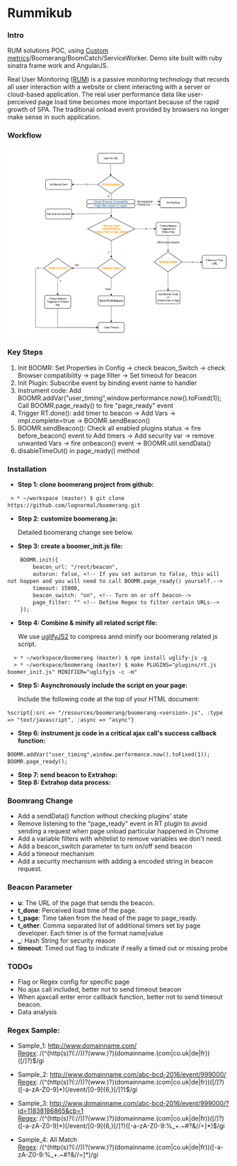 
# Rummikub

### Intro
RUM solutions POC, using [Custom metrics]/Boomerang/BoomCatch/ServiceWorker. Demo site built with ruby sinatra frame work and AngularJS.

Real User Monitoring ([RUM]) is a passive monitoring technology that records all user interaction with a website or client interacting with a server or cloud-based application. The real user performance data like user-perceived page load time becomes more important because of the rapid growth of SPA. The traditional onload event provided by browsers no longer make sense in such application.

### Workflow
   ![Workflow](rum_workflow.png)  

### Key Steps
1. Init BOOMR: Set Properties in Config -> check beacon_Switch -> check Browser compatibility -> page filter -> Set timeout for beacon
2. Init Plugin: Subscribe event by binding event name to handler
3. Instrument code:
    Add BOOMR.addVar("user_timing",window.performance.now().toFixed(1));
    Call BOOMR.page_ready() to fire "page_ready" event
4. Trigger RT.done(): add timer to beacon -> Add Vars -> impl.complete=true -> BOOMR.sendBeacon()
5. BOOMR.sendBeacon(): Check all enabled plugins status ->  fire before_beacon() event to Add timers -> Add security var -> remove unwanted Vars -> fire onbeacon() event -> BOOMR.util.sendData()
6. disableTimeOut() in page_ready() method

### Installation

*  **Step 1: clone boomerang project from github:**

```
 > * ~/workspace (master) $ git clone https://github.com/lognormal/boomerang.git  
```
*  **Step 2: customize boomerang.js:**

    Detailed boomerang change see below.
*  **Step 3: create a boomer_init.js file:**

```
    BOOMR.init({
        beacon_url: "/rest/beacon",
        autorun: false, <!-- If you set autorun to false, this will not happen and you will need to call BOOMR.page_ready() yourself.-->
        timeout: 15000,
        beacon_switch: "on", <!-- Turn on or off beacon-->
        page_filter: "" <!-- Define Regex to filter certain URLs-->
    });
```
*  **Step 4: Combine & minify all related script file:**

    We use [uglifyJS2] to compress annd minify our boomerang related js script.
```
  > * ~/workspace/boomerang (master) $ npm install uglify-js -g  
  > * ~/workspace/boomerang (master) $ make PLUGINS="plugins/rt.js boomer_init.js" MINIFIER="uglifyjs -c -m"  
```
*  **Step 5: Asynchronously include the script on your page:**

    Include the following code at the top of your HTML document:
```
%script{:src => "/resources/boomerang/boomerang-<version>.js", :type => "text/javascript", :async => "async"}
```
*  **Step 6: instrument js code in a critical ajax call's success callback function:**

```
BOOMR.addVar("user_timing",window.performance.now().toFixed(1));
BOOMR.page_ready();
```
*  **Step 7: send beacon to Extrahop:**
*  **Step 8: Extrahop data process:**


### Boomrang Change
* Add a sendData() function without checking plugins' state
* Remove listening to the "page_ready" event in RT plugin to avoid sending a request when page unload particular happened in Chrome
* Add a variable filters with whitelist to remove variables we don't need.
* Add a beacon_switch parameter to turn on/off send beacon
* Add a timeout mechanism
* Add a security mechanism with adding a encoded string in beacon request.

### Beacon Parameter
* **u**:  The URL of the page that sends the beacon.
* **t_done**: Perceived load time of the page.
* **t_page**: Time taken from the head of the page to page_ready.
* **t_other**: Comma separated list of additional timers set by page developer. Each timer is of the format name|value
* **_**: Hash String for security reason
* **timeout**: Timed out flag to indicate if really a timed out or missing probe

### TODOs
* Flag or Regex config for specific page
* No ajax call included, better not to send timeout beacon
* When ajaxcall enter error callback function, better not to send timeout beacon.
* Data analysis

### Regex Sample:  
* Sample_1: http://www.domainname.com/  
[Regex](https://regex101.com/): /(^(http(s)?(:\/\/))?(www\.)?)(domainname.(com|co.uk|de|fr))([\/]?)$/gi

* Sample_2: http://www.domainname.com/abc-bcd-2016/event/999000/  
[Regex](https://regex101.com/): /(^(http(s)?(:\/\/))?(www\.)?)(domainname.(com|co.uk|de|fr))([\/]?)([-a-zA-Z0-9]\*)(\/event\/[0-9]{6,}[\/]?)$/gi

* Sample_3: http://www.domainname.com/abc-bcd-2016/event/999000/?id=11838186865&cb=1  
[Regex](https://regex101.com/): /(^(http(s)?(:\/\/))?(www\.)?)(domainname.(com|co.uk|de|fr))([\/]?)([-a-zA-Z0-9]\*)(\/event\/[0-9]{6,}[\/]?)([-a-zA-Z0-9:%\_\+.~#?&//=]\*)$/gi

* Sample_4: All Match  
[Regex](https://regex101.com/): /(^(http(s)?(:\/\/))?(www\.)?)(domainname.(com|co.uk|de|fr))([-a-zA-Z0-9:%\_\+.~#?&//=]\*)/gi

   [Boomerang.js]: https://github.com/lognormal/boomerang/blob/master/boomerang.js
   [plugins]: https://github.com/lognormal/boomerang/tree/master/plugins
   [uglifyJS2]: https://github.com/mishoo/UglifyJS2
   [Custom metrics]: https://speedcurve.com/blog/user-timing-and-custom-metrics/
   [RUM]: https://en.wikipedia.org/wiki/Real_user_monitoring
